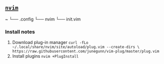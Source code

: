 ## [`nvim`](https://neovim.io/)

~
└── .config
    └── nvim
        └── init.vim

### Install notes

1.  Download plug-in manager
    `curl -fLo ~/.local/share/nvim/site/autoload/plug.vim --create-dirs \
    https://raw.githubusercontent.com/junegunn/vim-plug/master/plug.vim`
1.  Install plugins
    `nvim +PlugInstall`
